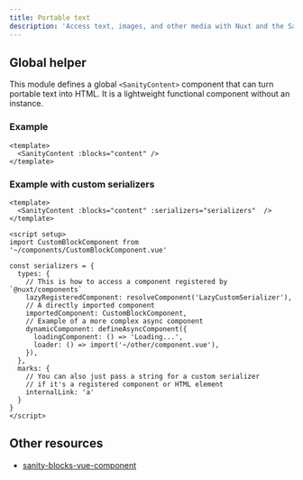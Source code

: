 ```yaml
---
title: Portable text
description: 'Access text, images, and other media with Nuxt and the Sanity headless CMS.'
---
```


## Global helper

This module defines a global `<SanityContent>` component that can turn portable text into HTML. It is a lightweight functional component without an instance.

### Example

```vue
<template>
  <SanityContent :blocks="content" />
</template>
```

### Example with custom serializers

```vue
<template>
  <SanityContent :blocks="content" :serializers="serializers"  />
</template>

<script setup>
import CustomBlockComponent from '~/components/CustomBlockComponent.vue'

const serializers = {
  types: {
    // This is how to access a component registered by `@nuxt/components`
    lazyRegisteredComponent: resolveComponent('LazyCustomSerializer'),
    // A directly imported component
    importedComponent: CustomBlockComponent,
    // Example of a more complex async component
    dynamicComponent: defineAsyncComponent({
      loadingComponent: () => 'Loading...',
      loader: () => import('~/other/component.vue'),
    }),
  },
  marks: {
    // You can also just pass a string for a custom serializer
    // if it's a registered component or HTML element
    internalLink: 'a'
  }
}
</script>
```

## Other resources

- [sanity-blocks-vue-component](https://github.com/rdunk/sanity-blocks-vue-component)
